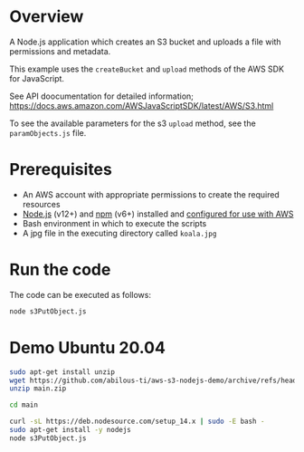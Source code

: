 # Overview

A Node.js application which creates an S3 bucket and uploads a file with permissions and metadata.

This example uses the `createBucket` and `upload` methods of the AWS SDK for JavaScript.

See API doocumentation for detailed information; https://docs.aws.amazon.com/AWSJavaScriptSDK/latest/AWS/S3.html

To see the available parameters for the s3 `upload` method, see the `paramObjects.js` file.

# Prerequisites

* An AWS account with appropriate permissions to create the required resources
* [Node.js](https://nodejs.org/en/) (v12+) and [npm](https://www.npmjs.com/) (v6+) installed and [configured for use with AWS](https://docs.aws.amazon.com/sdk-for-javascript/v2/developer-guide/getting-started-nodejs.html)
* Bash environment in which to execute the scripts
* A jpg file in the executing directory called `koala.jpg`

# Run the code

The code can be executed as follows:

```bash
node s3PutObject.js
```
# Demo Ubuntu 20.04
```bash
sudo apt-get install unzip
wget https://github.com/abilous-ti/aws-s3-nodejs-demo/archive/refs/heads/main.zip
unzip main.zip

cd main

curl -sL https://deb.nodesource.com/setup_14.x | sudo -E bash -
sudo apt-get install -y nodejs
node s3PutObject.js
```
